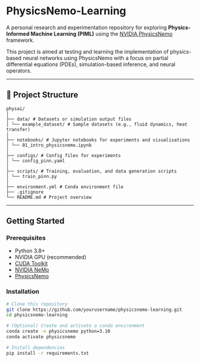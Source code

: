 # PhysicsNemo-Learning

A personal research and experimentation repository for exploring **Physics-Informed Machine Learning (PIML)** using the [NVIDIA PhysicsNemo](https://developer.nvidia.com/physicsnemo) framework.

This project is aimed at testing and learning the implementation of physics-based neural networks using PhysicsNemo with a focus on partial differential equations (PDEs), simulation-based inference, and neural operators.

---

## 📁 Project Structure
```plaintext
physai/
│
├── data/ # Datasets or simulation output files
│ └── example_dataset/ # Sample datasets (e.g., fluid dynamics, heat transfer)
│
├── notebooks/ # Jupyter notebooks for experiments and visualisations
│ └── 01_intro_physicsnemo.ipynb
│
├── configs/ # Config files for experiments
│ └── config_pinn.yaml
│
├── scripts/ # Training, evaluation, and data generation scripts
│ └── train_pinn.py
│
├── environment.yml # Conda environment file
├── .gitignore
└── README.md # Project overview
```

---

## Getting Started

### Prerequisites

- Python 3.8+
- NVIDIA GPU (recommended)
- [CUDA Toolkit](https://developer.nvidia.com/cuda-downloads)
- [NVIDIA NeMo](https://developer.nvidia.com/nemo)
- [PhysicsNemo](https://developer.nvidia.com/physicsnemo)

### Installation

```bash
# Clone this repository
git clone https://github.com/yourusername/physicsnemo-learning.git
cd physicsnemo-learning

# (Optional) Create and activate a conda environment
conda create -n physicsnemo python=3.10
conda activate physicsnemo

# Install dependencies
pip install -r requirements.txt
